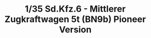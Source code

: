 ---
layout: product
title: "1/35 Sd.Kfz.6 - Mittlerer Zugkraftwagen 5t (BN9b) Pioneer Version"
price: "TBA" 
desc: "Maketa"
img_path: "/assets/img/BRNC35041.webp"
brand: "Bronco"
available: false
special_offer: false
new: false
soon: false
cat: "010000"
subcat: "015800"
subsubcat: "0N/A"
sifra: "BRNC35041"
popular: false
---